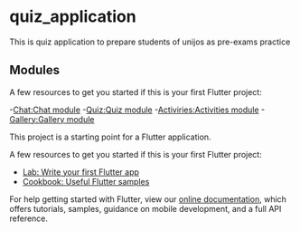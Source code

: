 # quiz_application

This is quiz application to prepare students of unijos as pre-exams practice

## Modules
A few resources to get you started if this is your first Flutter project:

-[Chat:Chat module](https://flutter.io/docs/get-started/codelab)
-[Quiz:Quiz module](https://flutter.io/docs/get-started/codelab)
-[Activiries:Activities module](https://flutter.io/docs/get-started/codelab)
-[Gallery:Gallery module](https://flutter.io/docs/get-started/codelab)

This project is a starting point for a Flutter application.

A few resources to get you started if this is your first Flutter project:

- [Lab: Write your first Flutter app](https://flutter.io/docs/get-started/codelab)
- [Cookbook: Useful Flutter samples](https://flutter.io/docs/cookbook)

For help getting started with Flutter, view our 
[online documentation](https://flutter.io/docs), which offers tutorials, 
samples, guidance on mobile development, and a full API reference.
